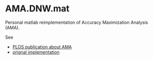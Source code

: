 # AMA.DNW.mat

Personal matlab reimplementation of Accuracy Maximization Analysis (AMA).

See
- [PLOS publication about AMA](https://journals.plos.org/ploscompbiol/article?id=10.1371/journal.pcbi.1005281)
- [orignal implementation](https://github.com/burgelab/AMA)
